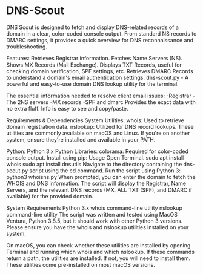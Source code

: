 # DNS-Scout

DNS Scout is designed to fetch and display DNS-related records of a domain in a clear, color-coded console output. From standard NS records to DMARC settings, it provides a quick overview for DNS reconnaissance and troubleshooting.

Features:
Retrieves Registrar information.
Fetches Name Servers (NS).
Shows MX Records (Mail Exchange).
Displays TXT Records, useful for checking domain verification, SPF settings, etc.
Retrieves DMARC Records to understand a domain's email authentication settings.
dns-scout.py - A powerful and easy-to-use domain DNS lookup utility for the terminal.

The essential information needed to resolve client email issues:
-Registrar
-The 2NS servers
-MX records
-SPF and dmarc
Provides the exact data with no extra fluff.
Info is easy to see and copy/paste.

Requirements & Dependencies
System Utilities:
whois: Used to retrieve domain registration data.
nslookup: Utilized for DNS record lookups.
These utilities are commonly available on macOS and Linux. If you're on another system, ensure they're installed and available in your PATH.

Python:
Python 3.x
Python Libraries:
colorama: Required for color-coded console output. Install using pip:
Usage
Open Terminal.
sudo apt install whois
sudo apt install dnsutils
Navigate to the directory containing the dns-scout.py script using the cd command.
Run the script using Python 3: python3 whoisns.py
When prompted, you can enter the domain to fetch the WHOIS and DNS information.
The script will display the Registrar, Name Servers, and the relevant DNS records (MX, ALL TXT (SPF), and DMARC if available) for the provided domain.


System Requirements
Python 3.x
whois command-line utility
nslookup command-line utility
The script was written and tested using MacOS Ventura, Python 3.8.5, but it should work with other Python 3 versions. Please ensure you have the whois and nslookup utilities installed on your system.

On macOS, you can check whether these utilities are installed by opening Terminal and running which whois and which nslookup. If these commands return a path, the utilities are installed. If not, you will need to install them. These utilities come pre-installed on most macOS versions.


